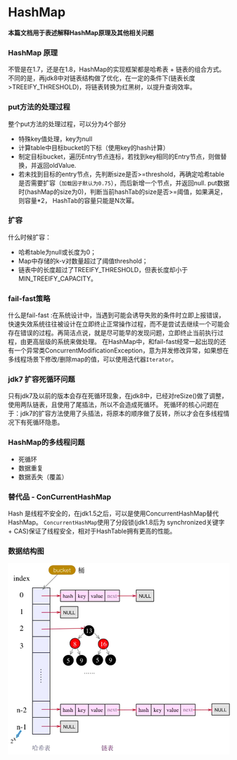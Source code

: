 # HashMap
**本篇文档用于表述解释HashMap原理及其他相关问题**

### HashMap 原理

不管是在1.7，还是在1.8，HashMap的实现框架都是哈希表 + 链表的组合方式。不同的是，再jdk8中对链表结构做了优化，在一定的条件下(链表长度>TREEIFY_THRESHOLD)，将链表转换为红黑树，以提升查询效率。

###  put方法的处理过程

整个put方法的处理过程，可以分为4个部分
* 特殊key值处理，key为null
* 计算table中目标bucket的下标（使用key的hash计算）
* 制定目标bucket，遍历Entry节点连标，若找到key相同的Entry节点，则做替换，并返回oldValue.
* 若未找到目标的entry节点，先判断size是否>=threshold，再确定哈希table是否需要扩容（``加载因子默认为0.75``），而后新增一个节点，并返回null.
put数据时(hashMap的size为0)，判断当前hashTab的size是否>=阈值，如果满足，则容量*2， HashTab的容量只能是N次幂。

### 扩容
什么时候扩容：
* 哈希table为null或长度为0；
* Map中存储的k-v对数量超过了阈值threshold；
* 链表中的长度超过了TREEIFY_THRESHOLD，但表长度却小于MIN_TREEIFY_CAPACITY。

### fail-fast策略
什么是fail-fast :在系统设计中，当遇到可能会诱导失败的条件时立即上报错误，快速失效系统往往被设计在立即终止正常操作过程，而不是尝试去继续一个可能会存在错误的过程。再简洁点说，就是尽可能早的发现问题，立即终止当前执行过程，由更高层级的系统来做处理。
在HashMap中，和fail-fast经常一起出现的还有一个异常类ConcurrentModificationException，意为并发修改异常，如果想在多线程场景下修改/删除map的值，可以使用迭代器``Iterator``。

### jdk7 扩容死循环问题
只有jdk7及以前的版本会存在死循环现象，在jdk8中，已经对reSize()做了调整，使用两队链表，且使用了尾插法，所以不会造成死循环。
死循环的核心问题在于：jdk7的扩容方法使用了头插法，将原本的顺序做了反转，所以才会在多线程情况下有死循环隐患。

### HashMap的多线程问题
* 死循环
* 数据重复
* 数据丢失（覆盖）

### 替代品 - ConCurrentHashMap
Hash 是线程不安全的，在jdk1.5之后，可以是使用ConcurrentHashMap替代 HashMap。
``ConcurrentHashMap``使用了分段锁(jdk1.8后为 synchronized关键字 + CAS)保证了线程安全，相对于HashTable拥有更高的性能。

### 数据结构图
![image1](../../../res/hashmap/image1.png)
